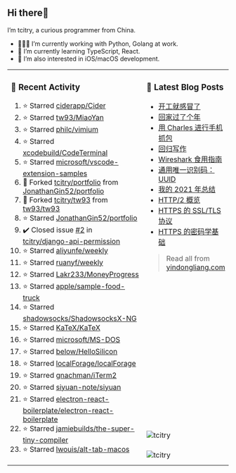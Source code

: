 ## Hi there👋

I’m tcitry, a curious programmer from China.

- 👨🏻‍💻 I’m currently working with Python, Golang at work.
- 🌱 I’m currently learning TypeScript, React.
- 🔭 I’m also interested in iOS/macOS development.

<table width="960px">
<tr>
<td valign="top" rowspan="3" width="450px">

### 🚀 Recent Activity

<!--RECENT_ACTIVITY:start-->
1. ⭐ Starred [ciderapp/Cider](https://github.com/ciderapp/Cider)
2. ⭐ Starred [tw93/MiaoYan](https://github.com/tw93/MiaoYan)
3. ⭐ Starred [philc/vimium](https://github.com/philc/vimium)
4. ⭐ Starred [xcodebuild/CodeTerminal](https://github.com/xcodebuild/CodeTerminal)
5. ⭐ Starred [microsoft/vscode-extension-samples](https://github.com/microsoft/vscode-extension-samples)
6. 🔱 Forked [tcitry/portfolio](https://github.com/tcitry/portfolio) from [JonathanGin52/portfolio](https://github.com/JonathanGin52/portfolio)
7. 🔱 Forked [tcitry/tw93](https://github.com/tcitry/tw93) from [tw93/tw93](https://github.com/tw93/tw93)
8. ⭐ Starred [JonathanGin52/portfolio](https://github.com/JonathanGin52/portfolio)
9. ✔️ Closed issue [#2](https://github.com/tcitry/django-api-permission/issues/2) in [tcitry/django-api-permission](https://github.com/tcitry/django-api-permission)
10. ⭐ Starred [aliyunfe/weekly](https://github.com/aliyunfe/weekly)
11. ⭐ Starred [ruanyf/weekly](https://github.com/ruanyf/weekly)
12. ⭐ Starred [Lakr233/MoneyProgress](https://github.com/Lakr233/MoneyProgress)
13. ⭐ Starred [apple/sample-food-truck](https://github.com/apple/sample-food-truck)
14. ⭐ Starred [shadowsocks/ShadowsocksX-NG](https://github.com/shadowsocks/ShadowsocksX-NG)
15. ⭐ Starred [KaTeX/KaTeX](https://github.com/KaTeX/KaTeX)
16. ⭐ Starred [microsoft/MS-DOS](https://github.com/microsoft/MS-DOS)
17. ⭐ Starred [below/HelloSilicon](https://github.com/below/HelloSilicon)
18. ⭐ Starred [localForage/localForage](https://github.com/localForage/localForage)
19. ⭐ Starred [gnachman/iTerm2](https://github.com/gnachman/iTerm2)
20. ⭐ Starred [siyuan-note/siyuan](https://github.com/siyuan-note/siyuan)
21. ⭐ Starred [electron-react-boilerplate/electron-react-boilerplate](https://github.com/electron-react-boilerplate/electron-react-boilerplate)
22. ⭐ Starred [jamiebuilds/the-super-tiny-compiler](https://github.com/jamiebuilds/the-super-tiny-compiler)
23. ⭐ Starred [lwouis/alt-tab-macos](https://github.com/lwouis/alt-tab-macos)
<!--RECENT_ACTIVITY:end-->

</td>
<td valign="top">

### 📝 Latest Blog Posts

<!-- BLOG-POST-LIST:START -->
- [开工就感冒了](https://yindongliang.com/posts/catch-a-cold-when-start-work/)
- [回家过了个年](https://yindongliang.com/posts/this-year-go-home/)
- [用 Charles 进行手机抓包](https://yindongliang.com/posts/use-charles-capture-package-on-mobile/)
- [回归写作](https://yindongliang.com/posts/back-to-writing/)
- [Wireshark 食用指南](https://yindongliang.com/posts/wireshark-usage/)
- [通用唯一识别码：UUID](https://yindongliang.com/posts/intro-uuid/)
- [我的 2021 年总结](https://yindongliang.com/posts/review-2021/)
- [HTTP/2 概览](https://yindongliang.com/posts/http2-101/)
- [HTTPS 的 SSL/TLS 协议](https://yindongliang.com/posts/https-ssl-tls-protocol/)
- [HTTPS 的密码学基础](https://yindongliang.com/posts/https-algorithems/)
<!-- BLOG-POST-LIST:END -->

> Read all from [yindongliang.com](https://yindongliang.com)

</td>
</tr>
<tr><td><img align="center" src="https://github-readme-stats.vercel.app/api?username=tcitry&show_icons=true&locale=en" alt="tcitry" /></td></tr>
<tr><td><img align="center" src="https://github-readme-streak-stats.herokuapp.com/?user=tcitry&" alt="tcitry" /></td></tr>

</table>
